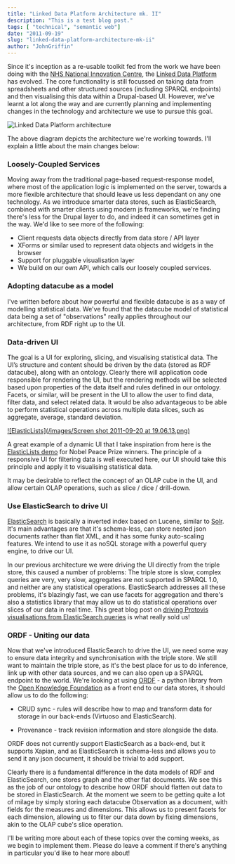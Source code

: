```yaml
---
title: "Linked Data Platform Architecture mk. II"
description: "This is a test blog post."
tags: [ "technical", "semantic web"]
date: "2011-09-19"
slug: "linked-data-platform-architecture-mk-ii"
author: "JohnGriffin"
---
```


Since it's inception as a re-usable toolkit fed from the work we have been doing with the [NHS National Innovation Centre](http://www.nic.nhs.uk/), the [Linked Data Platform](http://atchai.com/portfolio/) has evolved.  The core functionality is still focussed on taking data from spreadsheets and other structured sources (including SPARQL endpoints) and then visualising this data within a Drupal-based UI.  However, we've learnt a lot along the way and are currently planning and implementing changes in the technology and architecture we use to pursue this goal.

![Linked Data Platform architecture](/images/dataShuttletechstackdiagram_1.png)

The above diagram depicts the architecture we're working towards.  I'll explain a little about the main changes below:

### Loosely-Coupled Services
Moving away from the traditional page-based request-response model, where most of the application logic is implemented on the server, towards a more flexible architecture that should leave us less dependant on any one technology.  As we introduce smarter data stores, such as ElasticSearch, combined with smarter clients using modern js frameworks, we're finding there's less for the Drupal layer to do, and indeed it can sometimes get in the way.  We'd like to see more of the following:

- Client requests data objects directly from data store / API layer
- XForms or similar used to represent data objects and widgets in the browser
- Support for pluggable visualisation layer
- We build on our own API, which calls our loosely coupled services.

### Adopting datacube as a model
I've written before about how powerful and flexible datacube is as a way of modelling statistical data.  We've found that the datacube model of statistical data being a set of "observations" really applies throughout our architecture, from RDF right up to the UI.


### Data-driven UI
The goal is a UI for exploring, slicing, and visualising statistical data.  The UI’s structure and content should be driven by the data (stored as RDF datacube), along with an ontology.  Clearly there will application code responsible for rendering the UI, but the rendering methods will be selected based upon properties of the data itself and rules defined in our ontology.  Facets, or similar, will be present in the UI to allow the user to find data, filter data, and select related data.  It would be also advantageous to be able to perform statistical operations across multiple data slices, such as aggregate, average, standard deviation.

[ ![ElasticLists](/images/Screen shot 2011-09-20 at 19.06.13.png) ](http://well-formed-data.net/experiments/elastic_lists/)


A great example of a dynamic UI that I take inspiration from here is the [ElasticLists demo](http://well-formed-data.net/experiments/elastic_lists/) for Nobel Peace Prize winners.  The principle of a responsive UI for filtering data is well executed here, our UI should take this principle and apply it to visualising statistical data.

It may be desirable to reflect the concept of an OLAP cube in the UI, and allow certain OLAP operations, such as  slice / dice / drill-down.



### Use ElasticSearch to drive UI
[ElasticSearch](http://www.elasticsearch.org/) is basically a inverted index based on Lucene, similar to [Solr](http://lucene.apache.org/solr/).  It's main advantages are that it's schema-less, can store nested json documents rather than flat XML, and it has some funky auto-scaling features. We intend to use it as noSQL storage with a powerful query engine, to drive our UI. 

In our previous architecture we were driving the UI directly from the triple store, this caused a number of problems:  The triple store is slow, complex queries are very, very slow, aggregates are not supported in SPARQL 1.0, and neither are any statistical operations.  ElasticSearch addresses all these problems, it's blazingly fast, we can use facets for aggregation and there's also a statistics library that may allow us to do statistical operations over slices of our data in real time.  This great blog post on [driving Protovis visualisations from ElasticSearch queries](http://www.elasticsearch.org/blog/2011/05/13/data-visualization-with-elasticsearch-and-protovis.html) is what really sold us!



### ORDF - Uniting our data

Now that we've introduced ElasticSearch to drive the UI, we need some way to ensure data integrity and synchronisation with the triple store.  We still want to maintain the triple store, as it's the best place for us to do inference, link up with other data sources, and we can also open up a SPARQL endpoint to the world.  We're looking at using [ORDF](http://ordf.org/) - a python library from the [Open Knowledge Foundation](http://okfn.org) as a front end to our data stores, it should allow us to do the following:

- CRUD sync - rules will describe how to map and transform data for storage in our back-ends (Virtuoso and ElasticSearch).

- Provenance - track revision information and store alongside the data.

ORDF does not currently support ElasticSearch as a back-end, but it supports Xapian, and as ElasticSearch is schema-less and allows you to send it any json document, it should be trivial to add support.

Clearly there is a fundamental difference in the data models of RDF and ElasticSearch, one stores graph and the other flat documents.  We see this as the job of our ontology to describe how ORDF should flatten out data to be stored in ElasticSearch.  At the moment we seem to be getting quite a lot of milage by simply storing each datacube Observation as a document, with fields for the measures and dimensions.  This allows us to present facets for each dimension, allowing us to filter our data down by fixing dimensions, akin to the OLAP cube's slice operation.

I'll be writing more about each of these topics over the coming weeks, as we begin to implement them.  Please do leave a comment if there's anything in particular you'd like to hear more about!
